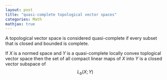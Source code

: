 ```yaml
---
layout: post
title: "quasi-complete topological vector spaces"
categories: Math
mathjax: true
---
```


A topological vector space is considered quasi-complete if every subset that is closed and bounded is complete.

If $X$ is a normed space and $Y$ is a quasi-complete locally convex toplogical vector space then the set of all compact linear maps of $X$ into $Y$ is a closed vector subspace of $$ L_{b}(X;Y) $$

